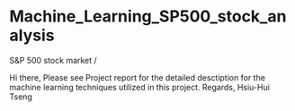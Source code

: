 # Machine_Learning_SP500_stock_analysis
S&amp;P 500 stock market /

Hi there, 
  Please see Project report for the detailed desctiption for the machine learning techniques utilized in this project. 
Regards, 
Hsiu-Hui Tseng

